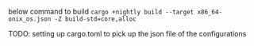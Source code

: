 below command to build
` cargo +nightly build --target x86_64-onix_os.json -Z build-std=core,alloc `

TODO: setting up cargo.toml to pick up the json file of the configurations 

